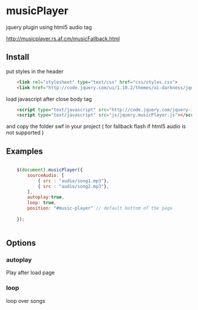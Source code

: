 musicPlayer
===========

jquery plugin using html5 audio tag


http://musicplayer.rs.af.cm/musicFallback.html

## Install
put styles in the header
```html	
	<link rel="stylesheet" type="text/css" href="css/styles.css">
	<link href="http://code.jquery.com/ui/1.10.2/themes/ui-darkness/jquery-ui.css" rel="stylesheet">
```

load javascript after close body tag
```html	
	<script type="text/javascript" src="http://code.jquery.com/jquery-1.9.1.min.js"></script>
	<script type="text/javascript" src="js/jquery.musicPlayer.js"></script>	
```

and copy the folder swf in your project ( for fallback flash if html5 audio is not supported )

## Examples

```javascript

	$(document).musicPlayer({
		sourceAudio: [
			{ src : "audio/song1.mp3"},
			{ src : "audio/song2.mp3"},
		],
		autoplay:true,
		loop: true,
		position: "#music-player" // default bottom of the page
		
	});	
	

```

## Options

### autoplay
Play after load page


### loop
loop over songs
